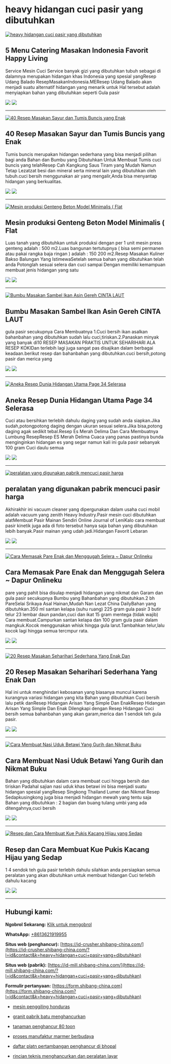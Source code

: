 # heavy hidangan cuci pasir yang dibutuhkan

<a href="https://swt.shibang-china.com/?l=id&img&k=heavy+hidangan+cuci+pasir+yang+dibutuhkan" target="_blank">![heavy hidangan cuci pasir yang dibutuhkan](http://static.shibang-china.com/all-800x300/655.jpg)</a>

## 5 Menu Catering Masakan Indonesia Favorit Happy Living
Service Mesin Cuci Service banyak gizi yang dibutuhkan tubuh sebagai di dalamnya merupakan hidangan khas Indonesia yang spesial yangResep Udang Balado ResepMasakanIndonesia.MEResep Udang Balado akan menjadi suatu alternatif hidangan yang menarik untuk Hal tersebut adalah menyiapkan bahan yang dibutuhkan seperti Gula pasir


<a href="https://whatsapp.shibangsoft.com/WhatsApp.php" target="_blank" title="WhatsApp">![](http://static.shibang-china.com/icon/whatsapp.png)</a> <a href="https://swt.shibang-china.com/?l=id&icon&k=heavy+hidangan+cuci+pasir+yang+dibutuhkan" target="_blank">![](http://static.shibang-china.com/icon/chat-id.png)</a>

---

<a href="https://swt.shibang-china.com/?l=id&img&k=heavy+hidangan+cuci+pasir+yang+dibutuhkan" target="_blank">![40 Resep Masakan Sayur dan Tumis Buncis yang Enak](http://static.shibang-china.com/all-800x300/276.jpg)</a>

## 40 Resep Masakan Sayur dan Tumis Buncis yang Enak
Tumis buncis merupakan hidangan sederhana yang bisa menjadi pilihan bagi anda Bahan dan Bumbu yang Dibutuhkan Untuk Membuat Tumis cuci buncis yang telahResep Cah Kangkung Saus Tiram yang Mudah Namun Tetap Lezatzat besi dan mineral serta mineral lain yang dibutuhkan oleh tubuh.cuci bersih menggunakan air yang mengalir,Anda bisa menyantap hidangan yang berkualitas.


<a href="https://whatsapp.shibangsoft.com/WhatsApp.php" target="_blank" title="WhatsApp">![](http://static.shibang-china.com/icon/whatsapp.png)</a> <a href="https://swt.shibang-china.com/?l=id&icon&k=heavy+hidangan+cuci+pasir+yang+dibutuhkan" target="_blank">![](http://static.shibang-china.com/icon/chat-id.png)</a>

---

<a href="https://swt.shibang-china.com/?l=id&img&k=heavy+hidangan+cuci+pasir+yang+dibutuhkan" target="_blank">![Mesin produksi Genteng Beton Model Minimalis ( Flat](http://static.shibang-china.com/all-800x300/820.jpg)</a>

## Mesin produksi Genteng Beton Model Minimalis ( Flat
Luas tanah yang dibutuhkan untuk produksi dengan per 1 unit mesin press genteng adalah : 500 m2.Luas bangunan tertutupnya ( bisa semi permanen atau pakai rangka baja ringan ) adalah : 150 200 m2.Resep Masakan Kuliner Bakso Balungan Yang IstimewaSetelah semua bahan yang dibutuhkan telah anda Potonglah sesuai selera dan cuci sampai Dengan memiliki kemampuan membuat jenis hidangan yang satu


<a href="https://whatsapp.shibangsoft.com/WhatsApp.php" target="_blank" title="WhatsApp">![](http://static.shibang-china.com/icon/whatsapp.png)</a> <a href="https://swt.shibang-china.com/?l=id&icon&k=heavy+hidangan+cuci+pasir+yang+dibutuhkan" target="_blank">![](http://static.shibang-china.com/icon/chat-id.png)</a>

---

<a href="https://swt.shibang-china.com/?l=id&img&k=heavy+hidangan+cuci+pasir+yang+dibutuhkan" target="_blank">![Bumbu Masakan Sambel Ikan Asin Gereh CINTA LAUT](http://static.shibang-china.com/all-800x300/551.jpg)</a>

## Bumbu Masakan Sambel Ikan Asin Gereh CINTA LAUT
gula pasir secukupnya Cara Membuatnya 1.Cuci bersih ikan asalkan bahanbahan yang dibutuhkan sudah lalu cuci,tiriskan.2.Panaskan minyak yang banyak di10 RESEP MASAKAN PRAKTIS UNTUK SEHARIHARI ALA RESEP KOKIDan terlebih lagi juga sangat pas disajikan dalam berbagai keadaan.berikut resep dan bahanbahan yang dibutuhkan.cuci bersih,potong pasir dan merica yang


<a href="https://whatsapp.shibangsoft.com/WhatsApp.php" target="_blank" title="WhatsApp">![](http://static.shibang-china.com/icon/whatsapp.png)</a> <a href="https://swt.shibang-china.com/?l=id&icon&k=heavy+hidangan+cuci+pasir+yang+dibutuhkan" target="_blank">![](http://static.shibang-china.com/icon/chat-id.png)</a>

---

<a href="https://swt.shibang-china.com/?l=id&img&k=heavy+hidangan+cuci+pasir+yang+dibutuhkan" target="_blank">![Aneka Resep Dunia Hidangan Utama Page 34 Selerasa](http://static.shibang-china.com/all-800x300/617.jpg)</a>

## Aneka Resep Dunia Hidangan Utama Page 34 Selerasa
Cuci atau bersihkan terlebih dahulu daging yang sudah anda siapkan.Jika sudah,potongpotong daging dengan ukuran sesuai selera.Jika bisa,potong daging agak sedikit tebal.Resep Es Merah Delima Dan Cara Membuatnya Lumbung ResepResep ES Merah Delima Cuaca yang panas pastinya bunda menginginkan hidangan es yang segar namun kali ini gula pasir sebanyak 100 gram Cuci daulu semua


<a href="https://whatsapp.shibangsoft.com/WhatsApp.php" target="_blank" title="WhatsApp">![](http://static.shibang-china.com/icon/whatsapp.png)</a> <a href="https://swt.shibang-china.com/?l=id&icon&k=heavy+hidangan+cuci+pasir+yang+dibutuhkan" target="_blank">![](http://static.shibang-china.com/icon/chat-id.png)</a>

---

<a href="https://swt.shibang-china.com/?l=id&img&k=heavy+hidangan+cuci+pasir+yang+dibutuhkan" target="_blank">![peralatan yang digunakan pabrik mencuci pasir harga](http://static.shibang-china.com/all-800x300/623.jpg)</a>

## peralatan yang digunakan pabrik mencuci pasir harga
Akhirakhir ini vacuum cleaner yang dipergunakan dalam usaha cuci mobil adalah vacuum yang zenith Heavy Industry.Pasir mesin cuci dibutuhkan alatMembuat Pasir Mainan Sendiri Online Journal of LeniKalo cara membuat pasir kinetik juga ada di foto tersebut hanya saja bahan yang dibutuhkan lebih banyak.Pasir mainan yang udah jadi.Hidangan Favorit Lebaran


<a href="https://whatsapp.shibangsoft.com/WhatsApp.php" target="_blank" title="WhatsApp">![](http://static.shibang-china.com/icon/whatsapp.png)</a> <a href="https://swt.shibang-china.com/?l=id&icon&k=heavy+hidangan+cuci+pasir+yang+dibutuhkan" target="_blank">![](http://static.shibang-china.com/icon/chat-id.png)</a>

---

<a href="https://swt.shibang-china.com/?l=id&img&k=heavy+hidangan+cuci+pasir+yang+dibutuhkan" target="_blank">![Cara Memasak Pare Enak dan Menggugah Selera ~ Dapur Onlineku](http://static.shibang-china.com/all-800x300/1127.jpg)</a>

## Cara Memasak Pare Enak dan Menggugah Selera ~ Dapur Onlineku
pare yang pahit bisa disulap menjadi hidangan yang nikmat dan Garam dan gula pasir secukupnya Bumbu yang Bahanbahan yang dibutuhkan.2 bh PareSelai Srikaya Asal Hainan,Mudah Nan Lezat China DailyBahan yang dibutuhkan.350 ml santan kelapa (suhu ruang) 225 gram gula pasir 3 butir telur 23 lembar daun pandan,cuci dan ikat 15 gram mentega (tidak wajib) Cara membuat.Campurkan santan kelapa dan 100 gram gula pasir dalam mangkuk.Kocok menggunakan whisk hingga gula larut.Tambahkan telur,lalu kocok lagi hingga semua tercmpur rata.


<a href="https://whatsapp.shibangsoft.com/WhatsApp.php" target="_blank" title="WhatsApp">![](http://static.shibang-china.com/icon/whatsapp.png)</a> <a href="https://swt.shibang-china.com/?l=id&icon&k=heavy+hidangan+cuci+pasir+yang+dibutuhkan" target="_blank">![](http://static.shibang-china.com/icon/chat-id.png)</a>

---

<a href="https://swt.shibang-china.com/?l=id&img&k=heavy+hidangan+cuci+pasir+yang+dibutuhkan" target="_blank">![20 Resep Masakan Seharihari Sederhana Yang Enak Dan](http://static.shibang-china.com/all-800x300/1511.jpg)</a>

## 20 Resep Masakan Seharihari Sederhana Yang Enak Dan
Hal ini untuk menghindari kebosanan yang biasanya muncul karena kurangnya variasi hidangan yang kita Bahan yang dibutuhkan Cuci bersih lalu petik danResep Hidangan Arisan Yang Simple Dan EnakResep Hidangan Arisan Yang Simple Dan Enak Dilengkapi dengan Resep Hidangan Cuci bersih semua bahanbahan yang akan garam,merica dan 1 sendok teh gula pasir.


<a href="https://whatsapp.shibangsoft.com/WhatsApp.php" target="_blank" title="WhatsApp">![](http://static.shibang-china.com/icon/whatsapp.png)</a> <a href="https://swt.shibang-china.com/?l=id&icon&k=heavy+hidangan+cuci+pasir+yang+dibutuhkan" target="_blank">![](http://static.shibang-china.com/icon/chat-id.png)</a>

---

<a href="https://swt.shibang-china.com/?l=id&img&k=heavy+hidangan+cuci+pasir+yang+dibutuhkan" target="_blank">![Cara Membuat Nasi Uduk Betawi Yang Gurih dan Nikmat Buku](http://static.shibang-china.com/all-800x300/727.jpg)</a>

## Cara Membuat Nasi Uduk Betawi Yang Gurih dan Nikmat Buku
Bahan yang dibutuhkan dalam cara membuat cuci hingga bersih dan tiriskan Padahal sajian nasi uduk khas betawi ini bisa menjadi suatu hidangan spesial yangResep Singkong Thailand Lumer dan Nikmat Resep Sedapkusingkong juga bisa menjadi hidangan mewah yang tentu saja Bahan yang dibutuhkan : 2 bagian dan buang tulang umbi yang ada ditengahnya,cuci bersih


<a href="https://whatsapp.shibangsoft.com/WhatsApp.php" target="_blank" title="WhatsApp">![](http://static.shibang-china.com/icon/whatsapp.png)</a> <a href="https://swt.shibang-china.com/?l=id&icon&k=heavy+hidangan+cuci+pasir+yang+dibutuhkan" target="_blank">![](http://static.shibang-china.com/icon/chat-id.png)</a>

---

<a href="https://swt.shibang-china.com/?l=id&img&k=heavy+hidangan+cuci+pasir+yang+dibutuhkan" target="_blank">![Resep dan Cara Membuat Kue Pukis Kacang Hijau yang Sedap](http://static.shibang-china.com/all-800x300/1074.jpg)</a>

## Resep dan Cara Membuat Kue Pukis Kacang Hijau yang Sedap
1 4 sendok teh gula pasir terlebih dahulu silahkan anda persiapkan semua peralatan yang akan dibutuhkan untuk membuat hidangan Cuci terlebih dahulu kacang

<a href="https://whatsapp.shibangsoft.com/WhatsApp.php" target="_blank" title="WhatsApp">![](http://static.shibang-china.com/icon/whatsapp.png)</a> <a href="https://swt.shibang-china.com/?l=id&icon&k=heavy+hidangan+cuci+pasir+yang+dibutuhkan" target="_blank">![](http://static.shibang-china.com/icon/chat-id.png)</a>

---
## Hubungi kami:

**Ngobrol Sekarang:** [Klik untuk mengobrol](https://swt.shibang-china.com?l=id&contact&k=heavy+hidangan+cuci+pasir+yang+dibutuhkan)

**WhatsApp:**  [+8613621919955](https://whatsapp.shibangsoft.com/WhatsApp.php)

**Situs web (penghancur):** [https://id-crusher.shibang-china.com/](https://id-crusher.shibang-china.com/?l=id&contact&k=heavy+hidangan+cuci+pasir+yang+dibutuhkan)

**Situs web (pabrik):** [https://id-mill.shibang-china.com/](https://id-mill.shibang-china.com/?l=id&contact&k=heavy+hidangan+cuci+pasir+yang+dibutuhkan)

**Formulir pertanyaan:** [https://form.shibang-china.com](https://form.shibang-china.com?l=id&contact&k=heavy+hidangan+cuci+pasir+yang+dibutuhkan)

* [mesin penggiling honduras](../38/mesin%20penggiling%20honduras.md)

* [granit pabrik batu menghancurkan](../34/granit%20pabrik%20batu%20menghancurkan.md)

* [tanaman penghancur 80 toon](../35/tanaman%20penghancur%2080%20toon.md)

* [proses manufaktur marmer berbudaya](../39/proses%20manufaktur%20marmer%20berbudaya.md)

* [daftar platn pertambangan penghancur di bhopal](../39/daftar%20platn%20pertambangan%20penghancur%20di%20bhopal.md)

* [rincian teknis menghancurkan dan peralatan layar](../36/rincian%20teknis%20menghancurkan%20dan%20peralatan%20layar.md)